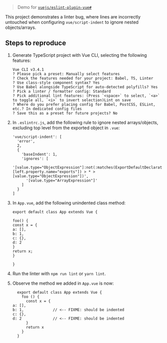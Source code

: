 > Demo for [`vuejs/eslint-plugin-vue#`]()

This project demonstrates a linter bug, where lines are incorrectly untouched when configuring `vue/script-indent` to ignore nested objects/arrays.

## Steps to reproduce

 1. Generate TypeScript project with Vue CLI, selecting the following features:

        Vue CLI v3.4.1
        ? Please pick a preset: Manually select features
        ? Check the features needed for your project: Babel, TS, Linter
        ? Use class-style component syntax? Yes
        ? Use Babel alongside TypeScript for auto-detected polyfills? Yes
        ? Pick a linter / formatter config: Standard
        ? Pick additional lint features: (Press `<space>` to select, `<a>` to toggle all, `<i>` to invert selection)Lint on save
        ? Where do you prefer placing config for Babel, PostCSS, ESLint, etc.? In dedicated config files
        ? Save this as a preset for future projects? No

 2. In `.eslintrc.js`, add the following rule to ignore nested arrays/objects, excluding top level from the exported object in `.vue`:

        'vue/script-indent': [
          'error',
          2,
          {
            'baseIndent': 1,
            'ignores': [
              '[value.type="ObjectExpression"]:not(:matches(ExportDefaultDeclaration, [left.property.name="exports"]) > * > [value.type="ObjectExpression"])',
              '[value.type="ArrayExpression"]'
            ]
          }
        ]

 3. In `App.vue`, add the following unindented class method:

        export default class App extends Vue {

        foo() {
        const x = {
        a: [],
        b: 1,
        c: {},
        d: 2
        }
        return x;
        }

        }

 4. Run the linter with `npm run lint` or `yarn lint`.

 5. Observe the method we added in `App.vue` is now:

          export default class App extends Vue {
            foo () {
              const x = {
        a: [],
        b: 1,             // <-- FIXME: should be indented
        c: {},
        d: 2              // <-- FIXME: should be indented
              }
              return x
            }
          }
